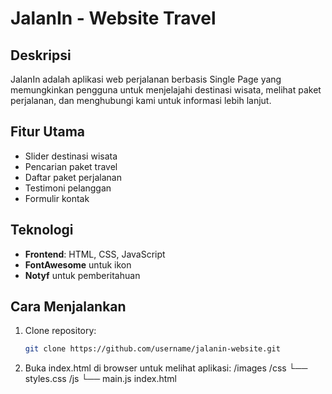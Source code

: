 # JalanIn - Website Travel

## Deskripsi
JalanIn adalah aplikasi web perjalanan berbasis Single Page yang memungkinkan pengguna untuk menjelajahi destinasi wisata, melihat paket perjalanan, dan menghubungi kami untuk informasi lebih lanjut.

## Fitur Utama
- Slider destinasi wisata
- Pencarian paket travel
- Daftar paket perjalanan
- Testimoni pelanggan
- Formulir kontak

## Teknologi
- **Frontend**: HTML, CSS, JavaScript
- **FontAwesome** untuk ikon
- **Notyf** untuk pemberitahuan

## Cara Menjalankan
1. Clone repository:
   ```bash
   git clone https://github.com/username/jalanin-website.git
   
2. Buka index.html di browser untuk melihat aplikasi:
   /images
   /css
     └── styles.css
   /js
     └── main.js
   index.html


